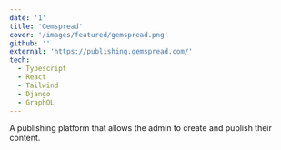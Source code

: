 ```yaml
---
date: '1'
title: 'Gemspread'
cover: '/images/featured/gemspread.png'
github: ''
external: 'https://publishing.gemspread.com/'
tech:
  - Typescript
  - React
  - Tailwind
  - Django
  - GraphQL
---
```


A publishing platform that allows the admin to create and publish their content.
